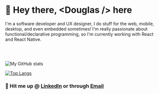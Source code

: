 
# 👋 Hey there, \<Douglas /\> here

 I'm a software developer and UX designer, I do stuff for the web, mobile, desktop, and even embedded sometimes! I'm really passionate about functional/declarative programming, so I'm currently working with React and React Native.

<br />
<br />


![My GitHub stats](https://github-readme-stats.vercel.app/api?username=douugdev&show_icons=true&theme=merko)

[![Top Langs](https://github-readme-stats.vercel.app/api/top-langs/?username=douugdev&layout=compact&hide=css,html)](https://github.com/douugdev/)

### 🤙 Hit me up @ [LinkedIn](https://www.linkedin.com/in/douugdev/) or through [Email](mailto:douugbr@gmail.com)

